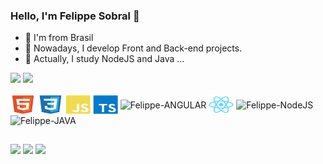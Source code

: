 ### Hello, I'm Felippe Sobral 👋


- 📨 I'm from Brasil 
- 🔭 Nowadays, I develop Front and Back-end projects. 
- 🌱 Actually, I study NodeJS and Java ...

<div>
 <img height="180cm" src="https://github-readme-stats.vercel.app/api?username=FelippeSobral&show_icons=true&theme=radical">
 <img height="180cm" src="https://github-readme-stats.vercel.app/api/top-langs/?username=FelippeSobral&layout=compact&langs_count=16&theme=radical">
</div>

<div style="display: inline_block"><br>
 
  <img align="center" alt="Felippe-HTML" height="30" width="40" src="https://raw.githubusercontent.com/devicons/devicon/master/icons/html5/html5-original.svg">
  <img align="center" alt="Felippe-CSS" height="30" width="40" src="https://raw.githubusercontent.com/devicons/devicon/master/icons/css3/css3-original.svg">
  <img align="center" alt="Felippe-Js" height="30" width="40" src="https://raw.githubusercontent.com/devicons/devicon/master/icons/javascript/javascript-plain.svg">
  <img align="center" alt="Felippe-Ts" height="30" width="40" src="https://raw.githubusercontent.com/devicons/devicon/master/icons/typescript/typescript-plain.svg">
  <img align="center" alt="Felippe-ANGULAR" height="40" width="40" src="https://cdn.jsdelivr.net/gh/devicons/devicon@latest/icons/angular/angular-original.svg">  
  <img align="center" alt="Felippe-React" height="30" width="40" src="https://raw.githubusercontent.com/devicons/devicon/master/icons/react/react-original.svg">
  <img align="center" alt="Felippe-NodeJS" height="50" width="50" src="https://cdn.jsdelivr.net/gh/devicons/devicon@latest/icons/nodejs/nodejs-original-wordmark.svg">
  <img align="center" alt="Felippe-JAVA" height="50" width="50" src="https://cdn.jsdelivr.net/gh/devicons/devicon@latest/icons/java/java-original-wordmark.svg" />
</div>

##

 <div>

 <a href="https://www.linkedin.com/in/felippe-sobral-910463254" target="_blank"><img src="https://img.shields.io/badge/-LinkedIn-%230077B5?style=for-the-badge&logo=linkedin&logoColor=white" target="_blank"></a>
 <a href="https://instagram.com/felippec_sobral" target="_blank"><img src="https://img.shields.io/badge/-Instagram-%23E4405F?style=for-the-badge&logo=instagram&logoColor=white" target="_blank"></a>
 <a href="maito:lippesobral@hotmail.com"><img src="https://img.shields.io/badge/-Gmail-%23333?style=for-the-badge&logo=gmail&logoColor=white" target="_blank"></a>
   
 </div>
 



